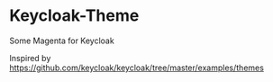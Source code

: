 Keycloak-Theme
==============

Some Magenta for Keycloak

Inspired by https://github.com/keycloak/keycloak/tree/master/examples/themes
